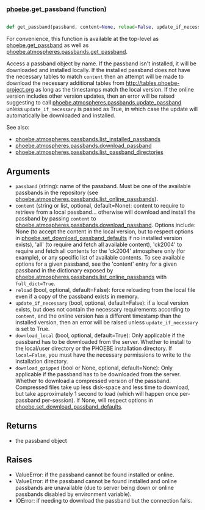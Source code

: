 ### [phoebe](phoebe.md).get_passband (function)


```py

def get_passband(passband, content=None, reload=False, update_if_necessary=False, download_local=True, download_gzipped=None)

```



For convenience, this function is available at the top-level as
[phoebe.get_passband](phoebe.get_passband.md) as well as
[phoebe.atmospheres.passbands.get_passband](phoebe.atmospheres.passbands.get_passband.md).

Access a passband object by name.  If the passband isn't installed, it
will be downloaded and installed locally.  If the installed passband does
not have the necessary tables to match `content` then an attempt will be
made to download the necessary additional tables from
<a href="http://tables.phoebe-project.org">http://tables.phoebe-project.org</a>
as long as the timestamps match the local version.  If the online version
includes other version updates, then an error will be
raised suggesting to call [phoebe.atmospheres.passbands.update_passband](phoebe.atmospheres.passbands.update_passband.md)
unless `update_if_necessary` is passed as True, in which case the update
will automatically be downloaded and installed.

See also:
* [phoebe.atmospheres.passbands.list_installed_passbands](phoebe.atmospheres.passbands.list_installed_passbands.md)
* [phoebe.atmospheres.passbands.download_passband](phoebe.atmospheres.passbands.download_passband.md)
* [phoebe.atmospheres.passbands.list_passband_directories](phoebe.atmospheres.passbands.list_passband_directories.md)

Arguments
-----------
* `passband` (string): name of the passband.  Must be one of the available
    passbands in the repository (see
    [phoebe.atmospheres.passbands.list_online_passbands](phoebe.atmospheres.passbands.list_online_passbands.md)).
* `content` (string or list, optional, default=None): content to require
    to retrieve from a local passband... otherwise will download and install
    the passband by passing `content` to
    [phoebe.atmospheres.passbands.download_passband](phoebe.atmospheres.passbands.download_passband.md).
    Options include: None (to accept the content in the local version,
    but to respect options in [phoebe.set_download_passband_defaults](phoebe.set_download_passband_defaults.md)
    if no installed version exists), 'all' (to require and fetch all
    available content),
    'ck2004' to require and fetch
    all contents for the 'ck2004' atmosphere only (for example), or any specific list of
    available contents.  To see available options for a given passband, see
    the 'content' entry for a given passband in the dictionary exposed by
    [phoebe.atmospheres.passbands.list_online_passbands](phoebe.atmospheres.passbands.list_online_passbands.md)
    with `full_dict=True`.
* `reload` (bool, optional, default=False): force reloading from the
    local file even if a copy of the passband exists in memory.
* `update_if_necessary` (bool, optional, default=False): if a local version
    exists, but does not contain the necessary requirements according to
    `content`, and the online version has a different timestamp than the
    installed version, then an error will be raised unless `update_if_necessary`
    is set to True.
* `download_local` (bool, optional, default=True): Only applicable if the
    passband has to be downloaded from the server.  Whether to install to the local/user
    directory or the PHOEBE installation directory.  If `local=False`, you
    must have the necessary permissions to write to the installation
    directory.
* `download_gzipped` (bool or None, optional, default=None): Only applicable if
    the passband has to be downloaded from the server.  Whether to download a
    compressed version of the passband.  Compressed files take up less
    disk-space and less time to download, but take approximately 1 second
    to load (which will happen once per-passband per-session).  If None,
    will respect options in [phoebe.set_download_passband_defaults](phoebe.set_download_passband_defaults.md).

Returns
-----------
* the passband object

Raises
--------
* ValueError: if the passband cannot be found installed or online.
* ValueError: if the passband cannot be found installed and online passbands
    are unavailable (due to server being down or online passbands disabled
    by environment variable).
* IOError: if needing to download the passband but the connection fails.

